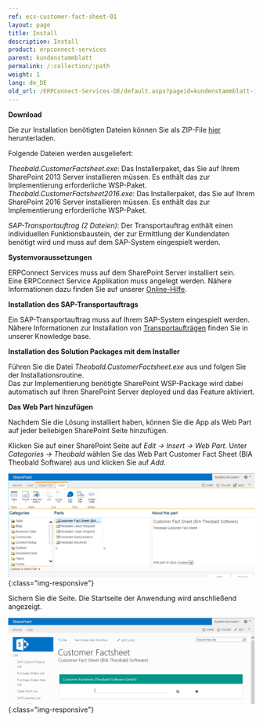 ```yaml
---
ref: ecs-customer-fact-sheet-01
layout: page
title: Install
description: Install
product: erpconnect-services
parent: kundenstammblatt
permalink: /:collection/:path
weight: 1
lang: de_DE
old_url: /ERPConnect-Services-DE/default.aspx?pageid=kundenstammblatt-install
---
```


**Download**

Die zur Installation benötigten Dateien können Sie als ZIP-File [hier](https://cdn-files.theobald-software.com/help/ECS/Theobald.CustomerFactsheet.zip) herunterladen.

Folgende Dateien werden ausgeliefert: 

*Theobald.CustomerFactsheet.exe*: Das Installerpaket, das Sie auf Ihrem SharePoint 2013 Server installieren müssen. Es enthält das zur Implementierung erforderliche WSP-Paket.  <br>
*Theobald.CustomerFactsheet2016.exe*: Das Installerpaket, das Sie auf Ihrem SharePoint 2016 Server installieren müssen. Es enthält das zur Implementierung erforderliche WSP-Paket.
  
*SAP-Transportauftrag (2 Dateien)*: Der Transportauftrag enthält einen individuellen Funktionsbaustein, der zur Ermittlung der Kundendaten benötigt wird und muss auf dem SAP-System eingespielt werden.  


**Systemvoraussetzungen** 

ERPConnect Services muss auf dem SharePoint Server installiert sein.<br>
Eine ERPConnect Service Applikation muss angelegt werden. Nähere Informationen dazu finden Sie auf unserer [Online-Hilfe](../../ecs-de/ecs-runtime/ecs-konfiguration/ecs-application-anlegen).   


**Installation des SAP-Transportauftrags**

Ein SAP-Transportauftrag muss auf Ihrem SAP-System eingespielt werden. Nähere Informationen 
zur Installation von [Transportaufträgen](https://kb.theobald-software.com/sap/how-to-import-an-sap-transport-request-with-the-transport-management-system-stms) 
finden Sie in unserer Knowledge base.

**Installation des Solution Packages mit dem Installer**

Führen Sie die Datei *Theobald.CustomerFactsheet.exe* aus und folgen Sie der Installationsroutine. <br>
Das zur Implementierung benötigte SharePoint WSP-Package wird dabei automatisch auf Ihren SharePoint Server deployed und das Feature aktiviert. 


**Das Web Part hinzufügen** 
	
Nachdem Sie die Lösung installiert haben, können Sie die App als Web Part auf jeder beliebigen SharePoint Seite hinzufügen.   

Klicken Sie auf einer SharePoint Seite auf *Edit -> Insert -> Web Part*. Unter *Categories -> Theobald* wählen Sie das Web Part Customer Fact Sheet (BIA Theobald Software)  aus und klicken Sie auf *Add*.

![ECS-BIA-CustomerFactsheet9](/img/content/ECS-BIA-CustomerFactsheet9.png){:class="img-responsive"}

Sichern Sie die Seite. Die Startseite der Anwendung wird anschließend angezeigt. 

![ECS-BIA-CustomerFactsheet10](/img/content/ECS-BIA-CustomerFactsheet10.png){:class="img-responsive"}

